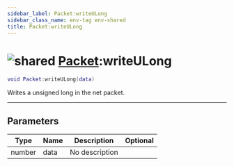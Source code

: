 ```yaml
---
sidebar_label: Packet:writeULong
sidebar_class_name: env-tag env-shared
title: Packet:writeULong
---
```


# <img src='/img/wiki/shared.png' alt='shared' classname='env-tag' /> [Packet](../packet/README.md):writeULong

```lua
void Packet:writeULong(data)
```

Writes a unsigned long in the net packet.<br/>

-----------------
## Parameters

| Type   | Name | Description | Optional |
| ------ | ---- | ----------- | -------: |
| number | data | No description |   |
